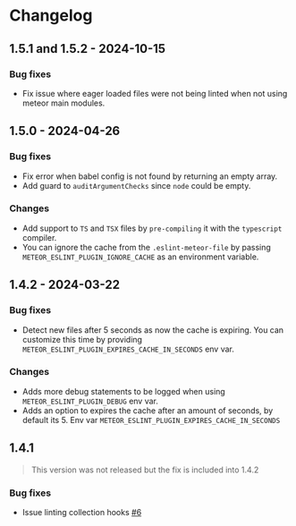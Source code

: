 # Changelog

## 1.5.1 and 1.5.2 - 2024-10-15

### Bug fixes

- Fix issue where eager loaded files were not being linted when not using meteor main modules.

## 1.5.0 - 2024-04-26

### Bug fixes

- Fix error when babel config is not found by returning an empty array.
- Add guard to `auditArgumentChecks` since `node` could be empty.

### Changes

- Add support to `TS` and `TSX` files by `pre-compiling` it with the `typescript` compiler.
- You can ignore the cache from the `.eslint-meteor-file` by passing `METEOR_ESLINT_PLUGIN_IGNORE_CACHE` as an environment variable.

## 1.4.2 - 2024-03-22

### Bug fixes

- Detect new files after 5 seconds as now the cache is expiring. You can customize this time by providing `METEOR_ESLINT_PLUGIN_EXPIRES_CACHE_IN_SECONDS` env var.

### Changes

- Adds more debug statements to be logged when using `METEOR_ESLINT_PLUGIN_DEBUG` env var.
- Adds an option to expires the cache after an amount of seconds, by default its 5. Env var `METEOR_ESLINT_PLUGIN_EXPIRES_CACHE_IN_SECONDS`

## 1.4.1

> This version was not released but the fix is included into 1.4.2

### Bug fixes

- Issue linting collection hooks [#6](https://github.com/quavedev/eslint-plugin/pull/6)
